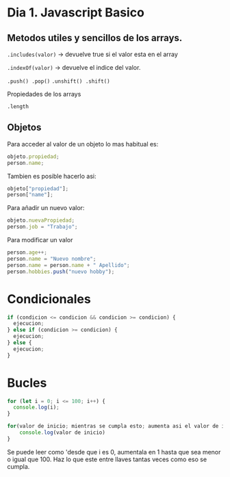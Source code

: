 # Dia 1. Javascript Basico

## Metodos utiles y sencillos de los arrays.

`.includes(valor)` -> devuelve true si el valor esta en el array

`.indexOf(valor)` -> devuelve el indice del valor.

`.push() .pop()`
`.unshift() .shift()`

Propiedades de los arrays

`.length`

## Objetos

Para acceder al valor de un objeto lo mas habitual es:

```js
objeto.propiedad;
person.name;
```

Tambien es posible hacerlo asi:

```js
objeto["propiedad"];
person["name"];
```

Para añadir un nuevo valor:

```js
objeto.nuevaPropiedad;
person.job = "Trabajo";
```

Para modificar un valor

```js
person.age++;
person.name = "Nuevo nombre";
person.name = person.name + " Apellido";
person.hobbies.push("nuevo hobby");
```

# Condicionales

```js
if (condicion <= condicion && condicion >= condicion) {
  ejecucion;
} else if (condicion >= condicion) {
  ejecucion;
} else {
  ejecucion;
}
```

# Bucles

```js
for (let i = 0; i <= 100; i++) {
  console.log(i);
}
```

```js
for(valor de inicio; mientras se cumpla esto; aumenta asi el valor de inicio) {
    console.log(valor de inicio)
}
```

Se puede leer como 'desde que i es 0, aumentala en 1 hasta que sea menor o igual que 100. Haz lo que este entre llaves tantas veces como eso se cumpla.
